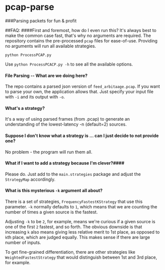 # pcap-parse
###Parsing packets for fun &amp; profit

##FAQ:
####First and foremost, how do I even run this?
It's always best to make the common case fast, that's why no arguments are required.
The repository contains the pre-processed `pcap` files for ease-of-use. Providing
no arguments will run all available strategies.

`python ProcessPCAP.py`

Use `python ProcessPCACP.py -h` to see all the available options.

#### File Parsing -- What are we doing here? ####
The repo contains a parsed json version of `feed_arbitaage.pcap`. 
If you want to parse your own, the application allows that. Just specify your
input file with `-i` and its output with `-o`.

#### What's a strategy? ####
It's a way of using parsed frames (from .pcap) to generate an understanding
of the lowest-latency -n (default=2) sources.

#### Suppose I don't know what a strategy is ... can I just decide to not provide one? ####
No problem - the program will run them all.

#### What if I want to add a strategy because I'm clever?####
Please do. Just add to the `main.strategies` package and adjust the 
`StrategyMap` accordingly.

#### What is this mysterious `-k` argument all about? ####
There is a set of strategies, `FrequencyFastestKStrategy` that use this parameter. `-k` normally defaults
to `1`, which means that we are counting the number of times a given source is the fastest.

Adjusting `-k` to be `2`, for example, means we're curious if a given source is one of the first `2` fastest,
and so forth. The obvious downside is that increasing `k` also means giving less relative merit to 1st place, as opposed
to `k`th place, which are judged equally. This makes sense if there are large number of inputs.

To get fine-grained differentiation, there are other strategies like `WeightedFastestStrategy` that 
would distinguish between 1st and 3rd place, for example.
